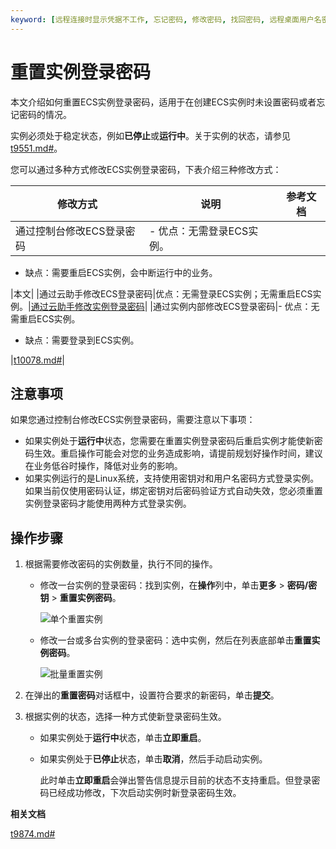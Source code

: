```yaml
---
keyword: [远程连接时显示凭据不工作, 忘记密码, 修改密码, 找回密码, 远程桌面用户名密码]
---
```


# 重置实例登录密码

本文介绍如何重置ECS实例登录密码，适用于在创建ECS实例时未设置密码或者忘记密码的情况。

实例必须处于稳定状态，例如**已停止**或**运行中**。关于实例的状态，请参见[t9551.md\#](/intl.zh-CN/实例/实例生命周期介绍.md)。

您可以通过多种方式修改ECS实例登录密码，下表介绍三种修改方式：

|修改方式|说明|参考文档|
|----|--|----|
|通过控制台修改ECS登录密码|-   优点：无需登录ECS实例。
-   缺点：需要重启ECS实例，会中断运行中的业务。

|本文|
|通过云助手修改ECS登录密码|优点：无需登录ECS实例；无需重启ECS实例。|[通过云助手修改实例登录密码](/intl.zh-CN/运维与监控/云助手/DevOps自动化运维实践/修改实例登录密码.md)|
|通过实例内部修改ECS登录密码|-   优点：无需重启ECS实例。
-   缺点：需要登录到ECS实例。

|[t10078.md\#](/intl.zh-CN/实例/管理实例/在实例内部修改登录密码.md)|

## 注意事项

如果您通过控制台修改ECS实例登录密码，需要注意以下事项：

-   如果实例处于**运行中**状态，您需要在重置实例登录密码后重启实例才能使新密码生效。重启操作可能会对您的业务造成影响，请提前规划好操作时间，建议在业务低谷时操作，降低对业务的影响。
-   如果实例运行的是Linux系统，支持使用密钥对和用户名密码方式登录实例。如果当前仅使用密码认证，绑定密钥对后密码验证方式自动失效，您必须重置实例登录密码才能使用两种方式登录实例。

## 操作步骤

1.  根据需要修改密码的实例数量，执行不同的操作。

    -   修改一台实例的登录密码：找到实例，在**操作**列中，单击**更多** \> **密码/密钥** \> **重置实例密码**。

        ![单个重置实例](https://static-aliyun-doc.oss-accelerate.aliyuncs.com/assets/img/zh-CN/2181140061/p32543.png)

    -   修改一台或多台实例的登录密码：选中实例，然后在列表底部单击**重置实例密码**。

        ![批量重置实例](https://static-aliyun-doc.oss-accelerate.aliyuncs.com/assets/img/zh-CN/2114359951/p5442.png)

2.  在弹出的**重置密码**对话框中，设置符合要求的新密码，单击**提交**。

3.  根据实例的状态，选择一种方式使新登录密码生效。

    -   如果实例处于**运行中**状态，单击**立即重启**。
    -   如果实例处于**已停止**状态，单击**取消**，然后手动启动实例。

        此时单击**立即重启**会弹出警告信息提示目前的状态不支持重启。但登录密码已经成功修改，下次启动实例时新登录密码生效。


**相关文档**  


[t9874.md\#](/intl.zh-CN/API参考/实例/ModifyInstanceAttribute.md)

